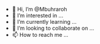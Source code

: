 - 👋 Hi, I’m @Mbuhraroh
- 👀 I’m interested in ...
- 🌱 I’m currently learning ...
- 💞️ I’m looking to collaborate on ...
- 📫 How to reach me ...

<!---
Mbuhraroh/Mbuhraroh is a ✨ special ✨ repository because its `README.md` (this file) appears on your GitHub profile.
You can click the Preview link to take a look at your changes.
--->
